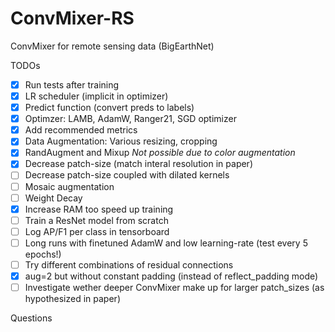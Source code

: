 # ConvMixer-RS
ConvMixer for remote sensing data (BigEarthNet)


TODOs
- [x] Run tests after training
- [x] LR scheduler (implicit in optimizer)
- [x] Predict function (convert preds to labels)
- [x] Optimzer: LAMB, AdamW, Ranger21, SGD optimizer
- [x] Add recommended metrics
- [x] Data Augmentation: Various resizing, cropping
- [x] RandAugment and Mixup _Not possible due to color augmentation_ 
- [x] Decrease patch-size (match interal resolution in paper)
- [ ] Decrease patch-size coupled with dilated kernels
- [ ] Mosaic augmentation
- [ ] Weight Decay
- [x] Increase RAM too speed up training
- [ ] Train a ResNet model from scratch
- [ ] Log AP/F1 per class in tensorboard
- [ ] Long runs with finetuned AdamW and low learning-rate (test every 5 epochs!)
- [ ] Try different combinations of residual connections
- [x] aug=2 but without constant padding (instead of reflect_padding mode)
- [ ] Investigate wether deeper ConvMixer make up for larger patch_sizes (as hypothesized in paper)

Questions